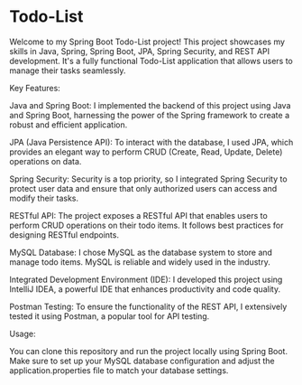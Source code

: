 # Todo-List

Welcome to my Spring Boot Todo-List project! This project showcases my skills in Java, Spring, Spring Boot, JPA, Spring Security, and REST API development. It's a fully functional Todo-List application that allows users to manage their tasks seamlessly.

Key Features:

Java and Spring Boot: I implemented the backend of this project using Java and Spring Boot, harnessing the power of the Spring framework to create a robust and efficient application.

JPA (Java Persistence API): To interact with the database, I used JPA, which provides an elegant way to perform CRUD (Create, Read, Update, Delete) operations on data.

Spring Security: Security is a top priority, so I integrated Spring Security to protect user data and ensure that only authorized users can access and modify their tasks.

RESTful API: The project exposes a RESTful API that enables users to perform CRUD operations on their todo items. It follows best practices for designing RESTful endpoints.

MySQL Database: I chose MySQL as the database system to store and manage todo items. MySQL is reliable and widely used in the industry.

Integrated Development Environment (IDE): I developed this project using IntelliJ IDEA, a powerful IDE that enhances productivity and code quality.

Postman Testing: To ensure the functionality of the REST API, I extensively tested it using Postman, a popular tool for API testing.

Usage:

You can clone this repository and run the project locally using Spring Boot. Make sure to set up your MySQL database configuration and adjust the application.properties file to match your database settings.
